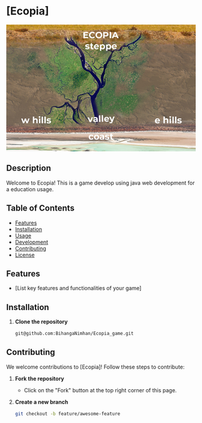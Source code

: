 # [Ecopia]

![Game Logo](src/main/webapp/assets/ecopiaGamma2.jpg)


## Description

Welcome to Ecopia! This is a game develop using java web development for a education usage. 

## Table of Contents

- [Features](#features)
- [Installation](#installation)
- [Usage](#usage)
- [Development](#development)
- [Contributing](#contributing)
- [License](#license)


## Features

- [List key features and functionalities of your game]

## Installation

1. **Clone the repository**
   ```bash
   git@github.com:BihangaNimhan/Ecopia_game.git

## Contributing

We welcome contributions to [Ecopia]! Follow these steps to contribute:

1. **Fork the repository**
   - Click on the "Fork" button at the top right corner of this page.

2. **Create a new branch**
   ```bash
   git checkout -b feature/awesome-feature

